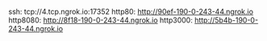 ssh: tcp://4.tcp.ngrok.io:17352 
http80: http://90ef-190-0-243-44.ngrok.io 
http8080: http://8f18-190-0-243-44.ngrok.io 
http3000: http://5b4b-190-0-243-44.ngrok.io 
